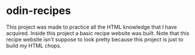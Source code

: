 # odin-recipes
This project was made to practice all the HTML knowledge that I have acquired. Inside this project a basic recipe website was built.
Note that this recipe website isn't suppose to look pretty because this project is just to build my HTML chops.